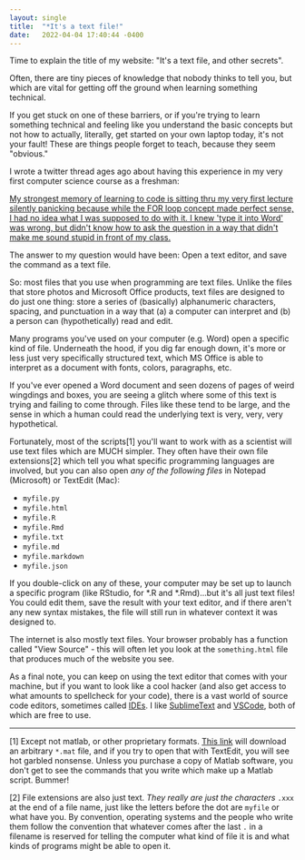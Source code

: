 ```yaml
---
layout: single
title:  "*It's a text file!"
date:   2022-04-04 17:40:44 -0400
---
```


Time to explain the title of my website: "It's a text file, and other secrets". 

Often, there are tiny pieces of knowledge that nobody thinks to tell you, but which are vital for getting off the ground when learning something technical. 

If you get stuck on one of these barriers, or if you're trying to learn something technical and feeling like you understand the basic concepts but not how to actually, literally, get started on your own laptop today, it's not your fault! These are things people forget to teach, because they seem "obvious." 

I wrote a twitter thread ages ago about having this experience in my very first computer science course as a freshman: 

[My strongest memory of learning to code is sitting thru my very first lecture silently panicking because while the FOR loop concept made perfect sense, I had no idea what I was supposed to do with it. I knew 'type it into Word' was wrong, but didn't know how to ask the question in a way that didn't make me sound stupid in front of my class.](https://twitter.com/melissaekline/status/1064913255498477569)

The answer to my question would have been: Open a text editor, and save the command as a text file. 

So: most files that you use when programming are text files. Unlike the files that store photos and Microsoft Office products, text files are designed to do just one thing: store a series of (basically) alphanumeric characters, spacing, and punctuation in a way that (a) a computer can interpret and (b) a person can (hypothetically) read and edit.

Many programs you've used on your computer (e.g. Word) open a specific kind of file. Underneath the hood, if you dig far enough down, it's more or less just very specifically structured text, which MS Office is able to interpret as a document with fonts, colors, paragraphs, etc. 

If you've ever opened a Word document and seen dozens of pages of weird wingdings and boxes, you are seeing a glitch where some of this text is trying and failing to come through. Files like these tend to be large, and the sense in which a human could read the underlying text is very, very, very hypothetical.

Fortunately, most of the scripts[1] you'll want to work with as a scientist will use text files which are MUCH simpler. They often have their own file extensions[2] which tell you what specific programming languages are involved, but you can also open *any of the following files* in Notepad (Microsoft) or TextEdit (Mac):

* `myfile.py`
* `myfile.html`
* `myfile.R`
* `myfile.Rmd`
* `myfile.txt`
* `myfile.md`
* `myfile.markdown`
* `myfile.json`

If you double-click on any of these, your computer may be set up to launch a specific program (like RStudio, for *.R and *.Rmd)...but it's all just text files! You could edit them, save the result with your text editor, and if there aren't any new syntax mistakes, the file will still run in whatever context it was designed to.

The internet is also mostly text files. Your browser probably has a function called "View Source" - this will often let you look at the `something.html` file that produces much of the website you see.

As a final note, you can keep on using the text editor that comes with your machine, but if you want to look like a cool hacker (and also get access to what amounts to spellcheck for your code), there is a vast world of source code editors, sometimes called [IDEs](https://en.wikipedia.org/wiki/Integrated_development_environment).  I like [SublimeText](https://www.sublimetext.com/) and [VSCode](https://code.visualstudio.com/), both of which are free to use.

---

[1] Except not matlab, or other proprietary formats. [This link](https://people.math.sc.edu/Burkardt/data/mat/lena.mat) will download an arbitrary `*.mat` file, and if you try to open that with TextEdit, you will see hot garbled nonsense. Unless you purchase a copy of Matlab software, you don't get to see the commands that you write which make up a Matlab script. Bummer!

[2] File extensions are also just text. *They really are just the characters* `.xxx` at the end of a file name, just like the letters before the dot are `myfile` or what have you.  By convention, operating systems and the people who write them follow the convention that whatever comes after the last `.` in a filename is reserved for telling the computer what kind of file it is and what kinds of programs might be able to open it.